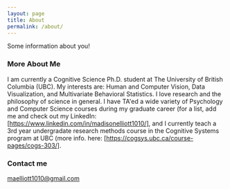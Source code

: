 ```yaml
---
layout: page
title: About
permalink: /about/
---
```


Some information about you!

### More About Me

I am currently a Cognitive Science Ph.D. student at The University of British Columbia (UBC). My interests are: Human and Computer Vision, Data Visualization, and Multivariate Behavioral Statistics. I love research and the philosophy of science in general. I have TA'ed a wide variety of Psychology and Computer Science courses during my graduate career (for a list, add me and check out my LinkedIn: [https://www.linkedin.com/in/madisonelliott1010/], and I currently teach a 3rd year undergradate research methods course in the Cognitive Systems program at UBC (more info. here: [https://cogsys.ubc.ca/course-pages/cogs-303/].

### Contact me

[maelliott1010@gmail.com](mailto:maelliott1010@gmail.com)
